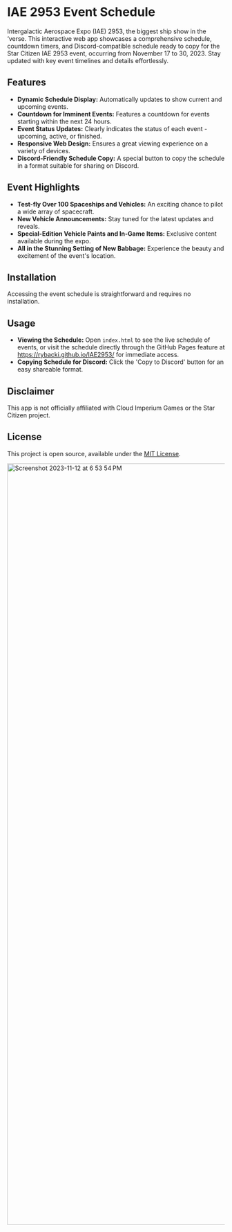 # IAE 2953 Event Schedule

Intergalactic Aerospace Expo (IAE) 2953, the biggest ship show in the ‘verse. This interactive web app showcases a comprehensive schedule, countdown timers, and Discord-compatible schedule ready to copy for the Star Citizen IAE 2953 event, occurring from November 17 to 30, 2023. Stay updated with key event timelines and details effortlessly.

## Features

- **Dynamic Schedule Display:** Automatically updates to show current and upcoming events.
- **Countdown for Imminent Events:** Features a countdown for events starting within the next 24 hours.
- **Event Status Updates:** Clearly indicates the status of each event - upcoming, active, or finished.
- **Responsive Web Design:** Ensures a great viewing experience on a variety of devices.
- **Discord-Friendly Schedule Copy:** A special button to copy the schedule in a format suitable for sharing on Discord.

## Event Highlights

- **Test-fly Over 100 Spaceships and Vehicles:** An exciting chance to pilot a wide array of spacecraft.
- **New Vehicle Announcements:** Stay tuned for the latest updates and reveals.
- **Special-Edition Vehicle Paints and In-Game Items:** Exclusive content available during the expo.
- **All in the Stunning Setting of New Babbage:** Experience the beauty and excitement of the event's location.

## Installation

Accessing the event schedule is straightforward and requires no installation.

## Usage

- **Viewing the Schedule:** Open `index.html` to see the live schedule of events, or visit the schedule directly through the GitHub Pages feature at https://rybacki.github.io/IAE2953/ for immediate access.
- **Copying Schedule for Discord:** Click the 'Copy to Discord' button for an easy shareable format.

## Disclaimer

This app is not officially affiliated with Cloud Imperium Games or the Star Citizen project.

## License

This project is open source, available under the [MIT License](LICENSE).


<img width="1757" alt="Screenshot 2023-11-12 at 6 53 54 PM" src="https://github.com/rybacki/IAE2953/assets/10670194/b64d22e9-01a6-488c-87ee-f8e458359b5e">



